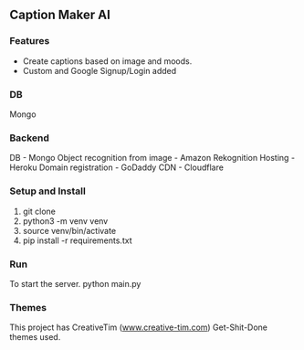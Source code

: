 ## Caption Maker AI


### Features

- Create captions based on image and moods.
- Custom and Google Signup/Login added


### DB
Mongo

### Backend
DB - Mongo
Object recognition from image - Amazon Rekognition
Hosting - Heroku
Domain registration - GoDaddy
CDN - Cloudflare


### Setup and Install

  1) git clone
  4) python3 -m venv venv
  5) source venv/bin/activate
  6) pip install -r requirements.txt

### Run

To start the server.
python main.py

### Themes

This project has CreativeTim (www.creative-tim.com) Get-Shit-Done themes used.